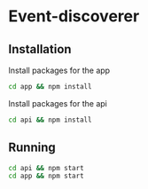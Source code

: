 # Event-discoverer

## Installation 

Install packages for the app
```bash
cd app && npm install
```

Install packages for the api
```bash
cd api && npm install
```

## Running 

```bash
cd api && npm start
cd app && npm start
```